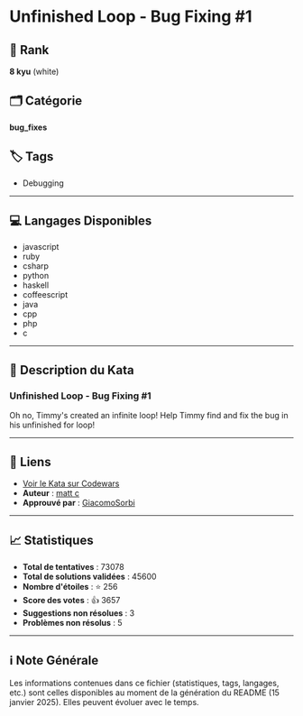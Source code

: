 # Unfinished Loop -  Bug Fixing #1

## 🏅 Rank
**8 kyu** (white)

## 🗂️ Catégorie
**bug_fixes**

## 🏷️ Tags
- Debugging

---

## 💻 Langages Disponibles
- javascript
- ruby
- csharp
- python
- haskell
- coffeescript
- java
- cpp
- php
- c

---

## 📜 Description du Kata

### Unfinished Loop - Bug Fixing #1

Oh no, Timmy's created an infinite loop! Help Timmy find and fix the bug in his unfinished for loop!


---

## 🔗 Liens
- [Voir le Kata sur Codewars](https://www.codewars.com/kata/55c28f7304e3eaebef0000da)
- **Auteur** : [matt c](https://www.codewars.com/users/matt%20c)
- **Approuvé par** : [GiacomoSorbi](https://www.codewars.com/users/GiacomoSorbi)

---

## 📈 Statistiques
- **Total de tentatives** : 73078
- **Total de solutions validées** : 45600
- **Nombre d'étoiles** : ⭐ 256
- **Score des votes** : 👍 3657
- **Suggestions non résolues** : 3
- **Problèmes non résolus** : 5

---

## ℹ️ Note Générale
Les informations contenues dans ce fichier (statistiques, tags, langages, etc.) sont celles disponibles au moment de la génération du README (15 janvier 2025). Elles peuvent évoluer avec le temps.
